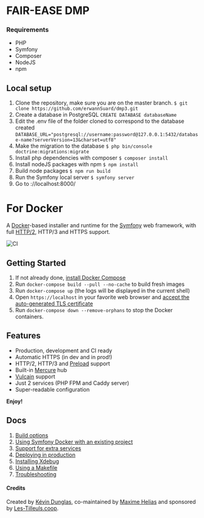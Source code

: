 # FAIR-EASE DMP
### Requirements 
- PHP
- Symfony
- Composer
- NodeJS
- npm
## Local setup
1. Clone the repository, make sure you are on the master branch. 
`$ git clone https://github.com/erwannSuard/dmp3.git`
2. Create a database in PostgreSQL
`CREATE DATABASE databaseName`
3. Edit the .env file of the folder cloned to correspond to the database created `DATABASE_URL="postgresql://username:password@127.0.0.1:5432/database-name?serverVersion=13&charset=utf8"` 
4. Make the migration to the database
`$ php bin/console doctrine:migrations:migrate`
5. Install php dependencies with composer
`$ composer install`
6. Install nodeJS packages with npm
`$ npm install`
7.  Build node packages
`$ npm run build`
8.  Run the Symfony local server
`$ symfony server`
9. Go to ://localhost:8000/


# For Docker 

A [Docker](https://www.docker.com/)-based installer and runtime for the [Symfony](https://symfony.com) web framework, with full [HTTP/2](https://symfony.com/doc/current/weblink.html), HTTP/3 and HTTPS support.

![CI](https://github.com/dunglas/symfony-docker/workflows/CI/badge.svg)

## Getting Started

1. If not already done, [install Docker Compose](https://docs.docker.com/compose/install/)
2. Run `docker-compose build --pull --no-cache` to build fresh images
3. Run `docker-compose up` (the logs will be displayed in the current shell)
4. Open `https://localhost` in your favorite web browser and [accept the auto-generated TLS certificate](https://stackoverflow.com/a/15076602/1352334)
5. Run `docker-compose down --remove-orphans` to stop the Docker containers.

## Features

* Production, development and CI ready
* Automatic HTTPS (in dev and in prod!)
* HTTP/2, HTTP/3 and [Preload](https://symfony.com/doc/current/web_link.html) support
* Built-in [Mercure](https://symfony.com/doc/current/mercure.html) hub
* [Vulcain](https://vulcain.rocks) support
* Just 2 services (PHP FPM and Caddy server)
* Super-readable configuration

**Enjoy!**

## Docs

1. [Build options](docs/build.md)
2. [Using Symfony Docker with an existing project](docs/existing-project.md)
3. [Support for extra services](docs/extra-services.md)
4. [Deploying in production](docs/production.md)
5. [Installing Xdebug](docs/xdebug.md)
6. [Using a Makefile](docs/makefile.md)
7. [Troubleshooting](docs/troubleshooting.md)

#### Credits

Created by [Kévin Dunglas](https://dunglas.fr), co-maintained by [Maxime Helias](https://twitter.com/maxhelias) and sponsored by [Les-Tilleuls.coop](https://les-tilleuls.coop).


